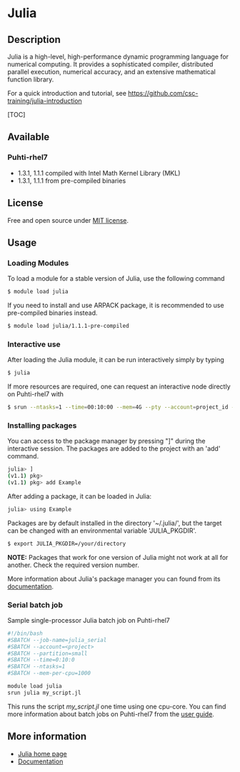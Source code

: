 # Julia

## Description

Julia is a high-level, high-performance dynamic programming language for
numerical computing. It provides a sophisticated compiler, distributed
parallel execution, numerical accuracy, and an extensive mathematical
function library.

For a quick introduction and tutorial, see https://github.com/csc-training/julia-introduction 

[TOC]

## Available

### Puhti-rhel7
-   1.3.1, 1.1.1 compiled with Intel Math Kernel Library (MKL)
-   1.3.1, 1.1.1 from pre-compiled binaries

## License
Free and open source under [MIT license](https://github.com/JuliaLang/julia/blob/master/LICENSE.md).

## Usage

### Loading Modules

To load a module for a stable version of Julia, use the following command

```bash
$ module load julia
```

If you need to install and use ARPACK package, it is recommended to use pre-compiled binaries instead.

```bash
$ module load julia/1.1.1-pre-compiled
```

### Interactive use

After loading the Julia module, it can be run interactively simply by
typing

```bash
$ julia
```

If more resources are required, one can request an interactive node
directly on Puhti-rhel7 with

```bash
$ srun --ntasks=1 --time=00:10:00 --mem=4G --pty --account=project_id --partition=small julia
```

### Installing packages

You can access to the package manager by pressing "]" during the interactive session. The packages are added to the project with an 'add' command.

```bash
julia> ]
(v1.1) pkg>
(v1.1) pkg> add Example
```

After adding a package, it can be loaded in Julia:

```bash
julia> using Example
```

Packages are by default installed in the directory '~/.julia/', but the target can be changed with an environmental variable 'JULIA_PKGDIR'.

```bash
$ export JULIA_PKGDIR=/your/directory
```

**NOTE:** Packages that work for one version of Julia might not work at all for another. Check the required version number.

More information about Julia's package manager you can found from its [documentation](https://julialang.github.io/Pkg.jl/v1/).

### Serial batch job

Sample single-processor Julia batch job on Puhti-rhel7

```bash
#!/bin/bash 
#SBATCH --job-name=julia_serial
#SBATCH --account=<project>
#SBATCH --partition=small
#SBATCH --time=0:10:0
#SBATCH --ntasks=1
#SBATCH --mem-per-cpu=1000

module load julia
srun julia my_script.jl
```

This runs the script <var>my\_script.jl</var> one time using one cpu-core. You can find more information about batch jobs on Puhti-rhel7 from the [user guide](../computing/running/getting-started.md).

## More information

* [Julia home page](https://julialang.org )
* [Documentation](https://docs.julialang.org)
